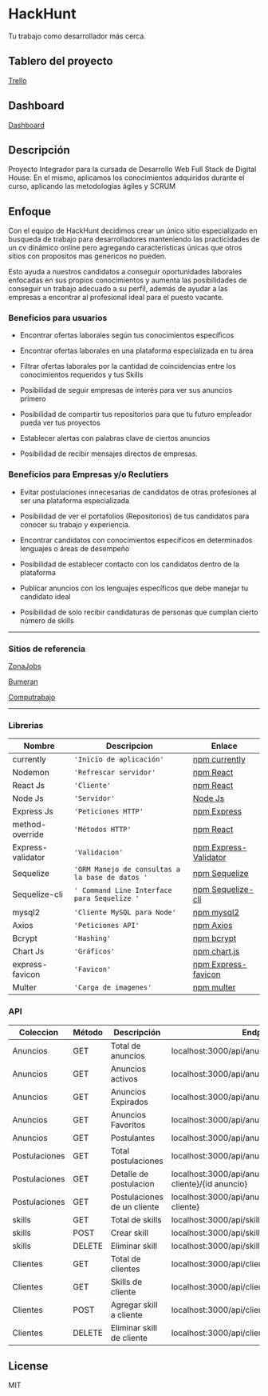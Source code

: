 # HackHunt
Tu trabajo como desarrollador más cerca.

## Tablero del proyecto

[Trello](https://trello.com/b/Gkna0BJn/proyecto-digital-house)

## Dashboard

[Dashboard](http://localhost:3001)

## Descripción

Proyecto Integrador para la cursada de Desarrollo Web Full Stack de Digital House.
En el mismo, aplicamos los conocimientos adquiridos durante el curso, aplicando las metodologías ágiles y SCRUM

## Enfoque

Con el equipo de HackHunt decidimos crear un único sitio especializado en busqueda de trabajo para desarrolladores manteniendo las practicidades de un cv dinámico online pero agregando caracteristicas únicas que otros sitios con propositos mas genericos no pueden.

Esto ayuda a nuestros candidatos a conseguir oportunidades laborales enfocadas en sus propios conocimientos y aumenta las posibilidades de conseguir un trabajo adecuado a su perfil, además de ayudar a las empresas a encontrar al profesional ideal para el puesto vacante.

### Beneficios para usuarios

  - Encontrar ofertas laborales según tus conocimientos específicos

  - Encontrar ofertas laborales en una plataforma especializada en tu área

  - Filtrar ofertas laborales por la cantidad de coincidencias entre los conocimientos requeridos y tus Skills

  - Posibilidad de seguir empresas de interés para ver sus anuncios primero

  - Posibilidad de compartir tus repositorios para que tu futuro empleador pueda ver tus proyectos

  - Establecer alertas con palabras clave de ciertos anuncios 

  - Posibilidad de recibir mensajes directos de empresas.

### Beneficios para Empresas y/o Reclutiers

  - Evitar postulaciones innecesarias de candidatos de otras profesiones al ser una plataforma especializada

  - Posibilidad de ver el portafolios (Repositorios) de tus candidatos para conocer su trabajo y experiencia.

  - Encontrar candidatos con conocimientos específicos en determinados lenguajes o áreas de desempeño

  - Posibilidad de establecer contacto con los candidatos dentro de la plataforma

  - Publicar anuncios con los lenguajes específicos que debe manejar tu candidato ideal

  - Posibilidad de solo recibir candidaturas de personas que cumplan cierto número de skills


-----------------------------------------------------------------------------------
### Sitios de referencia 

[ZonaJobs](https://www.zonajobs.com.ar/)

[Bumeran](https://www.bumeran.com.ar/)

[Computrabajo](https://www.computrabajo.com.ar/)

-----------------------------------------------------------------------------------
### Librerias

|Nombre            |Descripcion                    |Enlace                    |
|-------------------|-------------------------------|-------------------------------|
|currently  |`'Inicio de aplicación'`|[npm currently](https://www.npmjs.com/package/currently)|
|Nodemon  |`'Refrescar servidor'`|[npm React](https://www.npmjs.com/package/react)|
|React Js  |`'Cliente'`|[npm React](https://www.npmjs.com/package/react)|
|Node Js  |`'Servidor'`|[Node Js](https://nodejs.org/es/)|
|Express Js  |`'Peticiones HTTP'`|[npm Express](https://www.npmjs.com/package/express)|
|method-override  |`'Métodos HTTP'`|[npm React](https://www.npmjs.com/package/method-override)|
|Express-validator  |`'Validacion'`|[npm Express-Validator](https://www.npmjs.com/package/express-validator)|
|Sequelize  |`'ORM Manejo de consultas a la base de datos '`|[npm Sequelize](https://www.npmjs.com/package/sequelize)|
|Sequelize-cli  |`' Command Line Interface para Sequelize '`| [npm Sequelize-cli](https://www.npmjs.com/package/sequelize-cli)|
|mysql2  |`'Cliente MySQL para Node'`| [npm mysql2](https://www.npmjs.com/package/mysql2)|
|Axios  |`'Peticiones API'`|[npm Axios](https://www.npmjs.com/package/axios)|
|Bcrypt  |`'Hashing'`|[npm bcrypt](https://www.npmjs.com/package/bcrypt)|
|Chart Js  |`'Gráficos'`|[npm chart.js](https://www.npmjs.com/package/chart.js)|
|express-favicon |`'Favicon'`|[npm Express-favicon](https://www.npmjs.com/package/express-favicon)|
|Multer  |`'Carga de imagenes'`|[npm multer](https://www.npmjs.com/package/multer)|

### API
|Coleccion            |Método                    |Descripción                    |Endpoint                    |
|-------------------|-------------------------------|-------------------------------|-------------------------------|
|Anuncios           |GET                |Total de anuncios                 |localhost:3000/api/anuncios/     |
|Anuncios           |GET                 |Anuncios activos                |localhost:3000/api/anuncios/activos     |
|Anuncios           |GET                 |Anuncios Expirados                |localhost:3000/api/anuncios/expirados     |
|Anuncios           |GET                 |Anuncios Favoritos                |localhost:3000/api/anuncios/favoritos    |
|Anuncios           |GET                 |Postulantes               |localhost:3000/api/anuncios/postulaciones    |
|Postulaciones      |GET                 |Total postulaciones               |localhost:3000/api/anuncios/postulaciones/    |
|Postulaciones      |GET                 |Detalle de postulacion              |localhost:3000/api/anuncios/postulaciones/{id cliente}/{id anuncio}    |
|Postulaciones      |GET                 |Postulaciones de un cliente             |localhost:3000/api/anuncios/postulaciones/{id cliente}   |
|skills             |GET                 |Total de skills           |localhost:3000/api/skills  |
|skills             |POST                |Crear skill          |localhost:3000/api/skills  |
|skills             |DELETE              |Eliminar skill         |localhost:3000/api/skills/{skill id}  |
|Clientes           |GET                 |Total de clientes         |localhost:3000/api/clientes/  |
|Clientes           |GET                 |Skills de cliente        |localhost:3000/api/clientes/skills/{id cliente}  |
|Clientes           |POST                 |Agregar skill a cliente        |localhost:3000/api/clientes/skills/ |
|Clientes           |DELETE                 |Eliminar skill de cliente        |localhost:3000/api/clientes/skills/ |

License
----

MIT
